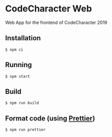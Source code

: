 # CodeCharacter Web
  Web App for the frontend of CodeCharacter 2019
 
## Installation

```
$ npm ci
```

## Running

```
$ npm start
```

## Build

```
$ npm run build
```

## Format code (using [Prettier](https://github.com/prettier/prettier))

```
$ npm run prettier
```
